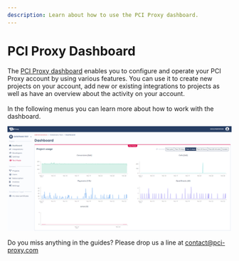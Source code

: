 ```yaml
---
description: Learn about how to use the PCI Proxy dashboard.
---
```


# PCI Proxy Dashboard

The [PCI Proxy dashboard](https://dashboard.pci-proxy.com) enables you to configure and operate your PCI Proxy account by using various features. You can use it to create new projects on your account, add new or existing integrations to projects as well as have an overview about the activity on your account. \
\
In the following menus you can learn more about how to work with the dashboard. 

![The PCI Proxy Dashboard](<../../.gitbook/assets/Dashboard overview.PNG>)

Do you miss anything in the guides? Please drop us a line at [contact@pci-proxy.com](mailto:%20contact@pci-proxy.com)
